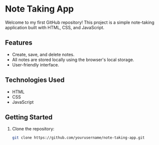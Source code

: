 # Note Taking App
Welcome to my first GitHub repository! This project is a simple note-taking application built with HTML, CSS, and JavaScript.

## Features
- Create, save, and delete notes.
- All notes are stored locally using the browser's local storage.
- User-friendly interface.

## Technologies Used

- HTML
- CSS
- JavaScript

## Getting Started

1. Clone the repository:
   ```bash
   git clone https://github.com/yourusername/note-taking-app.git
